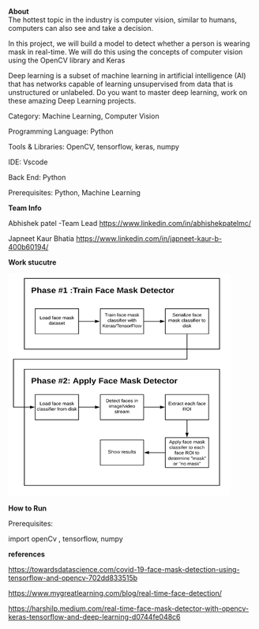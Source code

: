 **About**   
The hottest topic in the industry is computer vision, similar to humans, computers can also see and take a decision.

In this project, we will build a model to detect whether a person is wearing mask in real-time. We will do this using the concepts of computer vision using the OpenCV library and Keras

Deep learning is a subset of machine learning in artificial intelligence (AI) that has networks capable of learning unsupervised from data that is unstructured or unlabeled. Do you want to master deep learning, work on these amazing Deep Learning projects.

Category: Machine Learning, Computer Vision

Programming Language: Python

Tools & Libraries: OpenCV, tensorflow, keras, numpy

IDE: Vscode

Back End: Python

Prerequisites: Python,  Machine Learning

**Team Info** 

Abhishek patel -Team Lead
https://www.linkedin.com/in/abhishekpatelmc/

Japneet Kaur Bhatia 
https://www.linkedin.com/in/japneet-kaur-b-400b60194/

**Work stucutre** 

<img src="face_mask_detection_flowchart.png" width="450"  height="450">

**How to Run**

Prerequisites:

import openCv , tensorflow, numpy


**references** 

https://towardsdatascience.com/covid-19-face-mask-detection-using-tensorflow-and-opencv-702dd833515b

https://www.mygreatlearning.com/blog/real-time-face-detection/

https://harshilp.medium.com/real-time-face-mask-detector-with-opencv-keras-tensorflow-and-deep-learning-d0744fe048c6
